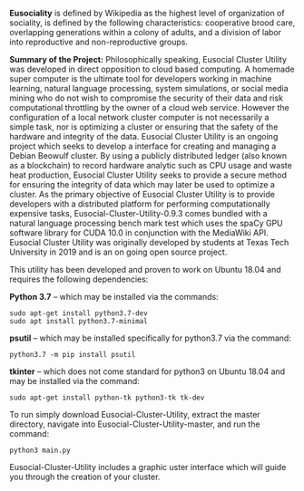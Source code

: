 **Eusociality** is defined by Wikipedia as the highest level of organization of sociality, is defined by the following characteristics: cooperative brood care, overlapping generations within a colony of adults, and a division of labor into reproductive and non-reproductive groups. 

**Summary of the Project:**
Philosophically speaking, Eusocial Cluster Utility was developed in direct opposition to cloud based computing.
A homemade super computer is the ultimate tool for developers working in machine learning, natural language processing, system simulations, or social media mining who do not wish to compromise the security of their data and risk computational throttling by the owner of a cloud web service. However the configuration of a local network cluster computer is not necessarily a simple task, nor is optimizing a cluster or ensuring that the safety of the hardware and integrity of the data. Eusocial Cluster Utility is an ongoing project which seeks to develop a interface for creating and managing a Debian Beowulf cluster. By using a publicly distributed ledger (also known as a blockchain) to record hardware analytic such as CPU usage and waste heat production, Eusocial Cluster Utility seeks to provide a secure method for ensuring the integrity of data which may later be used to optimize a cluster. As the primary objective of Eusocial Cluster Utility is to provide developers with a distributed platform for performing computationally expensive tasks, Eusocial-Cluster-Utility-0.9.3 comes bundled with a natural language processing bench mark test which uses the spaCy GPU software library for CUDA 10.0 in conjunction with the MediaWiki API. Eusocial Cluster Utility was originally developed by students at Texas Tech University in 2019 and is an on going open source project.

This utility has been developed and proven to work on Ubuntu 18.04 and requires the following dependencies: 

**Python 3.7** – which may be installed via the commands:
```
sudo apt-get install python3.7-dev
sudo apt install python3.7-minimal
```

**psutil** – which may be installed specifically for python3.7 via the command:
```
python3.7 -m pip install psutil
```
**tkinter** – which does not come standard for python3 on Ubuntu 18.04 and may be installed via the command:
```
sudo apt-get install python-tk python3-tk tk-dev
```
To run simply download Eusocial-Cluster-Utility, extract the master directory, navigate into Eusocial-Cluster-Utility-master, and run the command:
```
python3 main.py
```
Eusocial-Cluster-Utility includes a graphic uster interface which will guide you through the creation of your cluster. 
